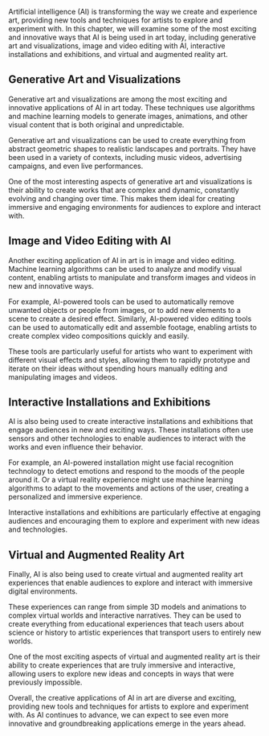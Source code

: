
Artificial intelligence (AI) is transforming the way we create and experience art, providing new tools and techniques for artists to explore and experiment with. In this chapter, we will examine some of the most exciting and innovative ways that AI is being used in art today, including generative art and visualizations, image and video editing with AI, interactive installations and exhibitions, and virtual and augmented reality art.

Generative Art and Visualizations
---------------------------------

Generative art and visualizations are among the most exciting and innovative applications of AI in art today. These techniques use algorithms and machine learning models to generate images, animations, and other visual content that is both original and unpredictable.

Generative art and visualizations can be used to create everything from abstract geometric shapes to realistic landscapes and portraits. They have been used in a variety of contexts, including music videos, advertising campaigns, and even live performances.

One of the most interesting aspects of generative art and visualizations is their ability to create works that are complex and dynamic, constantly evolving and changing over time. This makes them ideal for creating immersive and engaging environments for audiences to explore and interact with.

Image and Video Editing with AI
-------------------------------

Another exciting application of AI in art is in image and video editing. Machine learning algorithms can be used to analyze and modify visual content, enabling artists to manipulate and transform images and videos in new and innovative ways.

For example, AI-powered tools can be used to automatically remove unwanted objects or people from images, or to add new elements to a scene to create a desired effect. Similarly, AI-powered video editing tools can be used to automatically edit and assemble footage, enabling artists to create complex video compositions quickly and easily.

These tools are particularly useful for artists who want to experiment with different visual effects and styles, allowing them to rapidly prototype and iterate on their ideas without spending hours manually editing and manipulating images and videos.

Interactive Installations and Exhibitions
-----------------------------------------

AI is also being used to create interactive installations and exhibitions that engage audiences in new and exciting ways. These installations often use sensors and other technologies to enable audiences to interact with the works and even influence their behavior.

For example, an AI-powered installation might use facial recognition technology to detect emotions and respond to the moods of the people around it. Or a virtual reality experience might use machine learning algorithms to adapt to the movements and actions of the user, creating a personalized and immersive experience.

Interactive installations and exhibitions are particularly effective at engaging audiences and encouraging them to explore and experiment with new ideas and technologies.

Virtual and Augmented Reality Art
---------------------------------

Finally, AI is also being used to create virtual and augmented reality art experiences that enable audiences to explore and interact with immersive digital environments.

These experiences can range from simple 3D models and animations to complex virtual worlds and interactive narratives. They can be used to create everything from educational experiences that teach users about science or history to artistic experiences that transport users to entirely new worlds.

One of the most exciting aspects of virtual and augmented reality art is their ability to create experiences that are truly immersive and interactive, allowing users to explore new ideas and concepts in ways that were previously impossible.

Overall, the creative applications of AI in art are diverse and exciting, providing new tools and techniques for artists to explore and experiment with. As AI continues to advance, we can expect to see even more innovative and groundbreaking applications emerge in the years ahead.

